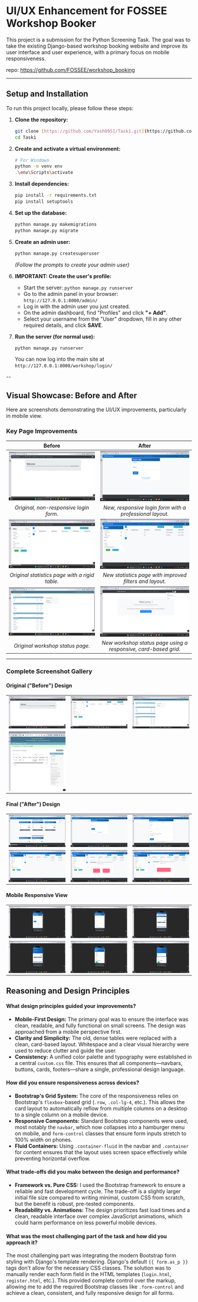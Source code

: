 # UI/UX Enhancement for FOSSEE Workshop Booker

This project is a submission for the Python Screening Task. The goal was to take the existing Django-based workshop booking website and improve its user interface and user experience, with a primary focus on mobile responsiveness.

repo: https://github.com/FOSSEE/workshop_booking

---

## Setup and Installation

To run this project locally, please follow these steps:

1.  **Clone the repository:**
    ```bash
    git clone [https://github.com/Yash0951/Task1.git](https://github.com/Yash0951/Task1.git)
    cd Task1
    ```

2.  **Create and activate a virtual environment:**
    ```bash
    # For Windows
    python -m venv env
    .\env\Scripts\activate
    ```

3.  **Install dependencies:**
    ```bash
    pip install -r requirements.txt
    pip install setuptools
    ```

4.  **Set up the database:**
    ```bash
    python manage.py makemigrations
    python manage.py migrate
    ```

5.  **Create an admin user:**
    ```bash
    python manage.py createsuperuser
    ```
    *(Follow the prompts to create your admin user)*

6.  **IMPORTANT: Create the user's profile:**
    * Start the server: `python manage.py runserver`
    * Go to the admin panel in your browser: `http://127.0.0.1:8000/admin/`
    * Log in with the admin user you just created.
    * On the admin dashboard, find "Profiles" and click **"+ Add"**.
    * Select your username from the "User" dropdown, fill in any other required details, and click **SAVE**.

7.  **Run the server (for normal use):**
    ```bash
    python manage.py runserver
    ```
    You can now log into the main site at `http://127.0.0.1:8000/workshop/login/`

--


<!-- ## Visual Showcase: Before and After

Here are screenshots demonstrating the UI/UX improvements, particularly in mobile view.

| Before | 
![HOME PAGE](workshop_booking/screenshots/OLD_home.png)
![STATISTICS PAGE](workshop_booking/screenshots/OLD_statistics.png)
![ADMIN PAGE](workshop_booking/screenshots/OLD_admin1.png)
![ADMIN PAGE](workshop_booking/screenshots/OLD_admin2.png)

| improved | 
![HOME PAGE](workshop_booking/screenshots/imroved_home.png)
![HOME PAGE](workshop_booking/screenshots/improved_home2.png)
![STATISTICS](workshop_booking/screenshots/improved_statitics.png)

| new |
![HOME PAGE](workshop_booking/screenshots/NEW_home.png) 
![HOME PAGE](workshop_booking/screenshots/NEW_home.png)
![HOME PAGE](workshop_booking/screenshots/NEW_home2.png)
![LOGIN PAGE](workshop_booking/screenshots/NEW_login.png)
![REGISTER PAGE](workshop_booking/screenshots/NEW_register.png)
![STATISTICS PAGE](workshop_booking/screenshots/NEW_statistics.png)
![STATISTICS PAGE](workshop_booking/screenshots/NEW_statistics2.png)
![STATISTICS PAGE](workshop_booking/screenshots/NEW_statistics3.png)
![ADMIN PAGE](workshop_booking/screenshots/NEW_admin.png)

| mobile view/ responsive|
![MOBILE VIEW](workshop_booking/screenshots/Mobile1.png)
![MOBILE VIEW](workshop_booking/screenshots/Mobile2.png)
![MOBILE VIEW](workshop_booking/screenshots/Mobile3.png)
![MOBILE VIEW](workshop_booking/screenshots/Mobile5.png)
![MOBILE VIEW](workshop_booking/screenshots/Mobile4.png)
![MOBILE VIEW](workshop_booking/screenshots/Mobile6.png)

--- -->

## Visual Showcase: Before and After

Here are screenshots demonstrating the UI/UX improvements, particularly in mobile view.

### Key Page Improvements

| Before | After |
| :---: | :---: |
| ![Old Login Page](screenshots/OLD_home.png) | ![New Login Page](screenshots/NEW_login.png) |
| *Original, non-responsive login form.* | *New, responsive login form with a professional layout.* |
| ![Old Statistics Page](screenshots/OLD_statistics.png) | ![New Statistics Page](screenshots/NEW_statistics.png) |
| *Original statistics page with a rigid table.* | *New statistics page with improved filters and layout.* |
| ![Old Status Page](screenshots/OLD_admin1.png) | ![New Status Page](screenshots/improved_home2.png) |
| *Original workshop status page.* | *New workshop status page using a responsive, card-based grid.* |

---

### Complete Screenshot Gallery

#### Original ("Before") Design
| | | |
| :---: | :---: | :---: |
| ![Old Home Page](screenshots/OLD_home.png) | ![Old Statistics Page](screenshots/OLD_statistics.png) | ![Old Admin Page 1](screenshots/OLD_admin1.png) |
| ![Old Admin Page 2](screenshots/OLD_admin2.png) | | |

#### Final ("After") Design
| | | |
| :---: | :---: | :---: |
| ![New Home Page](screenshots/NEW_home2.png) | ![New Login Page](screenshots/NEW_login.png) | ![New Register Page](screenshots/NEW_register.png) |
| ![New Statistics Page 1](screenshots/NEW_statistics.png) | ![New Statistics Page 2](screenshots/NEW_statistics2.png) | ![New Statistics Page 3](screenshots/NEW_statistics3.png) |

#### Mobile Responsive View
| | | |
| :---: | :---: | :---: |
| ![Mobile View 1](screenshots/Mobile1.png) | ![Mobile View 2](screenshots/Mobile2.png) | ![Mobile View 3](screenshots/Mobile3.png) |
| ![Mobile View 4](screenshots/Mobile4.png) | ![Mobile View 5](screenshots/Mobile5.png) | ![Mobile View 6](screenshots/Mobile6.png) |
## Reasoning and Design Principles

#### What design principles guided your improvements?

* **Mobile-First Design:** The primary goal was to ensure the interface was clean, readable, and fully functional on small screens. The design was approached from a mobile perspective first.
* **Clarity and Simplicity:** The old, dense tables were replaced with a clean, card-based layout. Whitespace and a clear visual hierarchy were used to reduce clutter and guide the user.
* **Consistency:** A unified color palette and typography were established in a central `custom.css` file. This ensures that all components—navbars, buttons, cards, footers—share a single, professional design language.

#### How did you ensure responsiveness across devices?

* **Bootstrap's Grid System:** The core of the responsiveness relies on Bootstrap's `flexbox`-based grid (`.row`, `.col-lg-4`, etc.). This allows the card layout to automatically reflow from multiple columns on a desktop to a single column on a mobile device.
* **Responsive Components:** Standard Bootstrap components were used, most notably the `navbar`, which now collapses into a hamburger menu on mobile, and `form-control` classes that ensure form inputs stretch to 100% width on phones.
* **Fluid Containers:** Using `.container-fluid` in the navbar and `.container` for content ensures that the layout uses screen space effectively while preventing horizontal overflow.

#### What trade-offs did you make between the design and performance?

* **Framework vs. Pure CSS:** I used the Bootstrap framework to ensure a reliable and fast development cycle. The trade-off is a slightly larger initial file size compared to writing minimal, custom CSS from scratch, but the benefit is robust, pre-tested components.
* **Readability vs. Animations:** The design prioritizes fast load times and a clean, readable interface over complex JavaScript animations, which could harm performance on less powerful mobile devices.

#### What was the most challenging part of the task and how did you approach it?

The most challenging part was integrating the modern Bootstrap form styling with Django's template rendering. Django's default `{{ form.as_p }}` tags don't allow for the necessary CSS classes. The solution was to manually render each form field in the HTML templates (`login.html`, `register.html`, etc.). This provided complete control over the markup, allowing me to add the required Bootstrap classes like `.form-control` and achieve a clean, consistent, and fully responsive design for all forms.